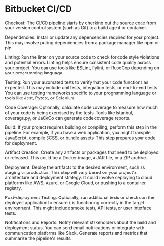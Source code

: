# Bitbucket CI/CD

Checkout: The CI/CD pipeline starts by checking out the source code from your version control system (such as Git) to a build agent or container.

Dependencies: Install or update any dependencies required for your project. This may involve pulling dependencies from a package manager like npm or pip.

Linting: Run the linter on your source code to check for code style violations and potential errors. Linting helps ensure consistent code quality across your project. You can use tools like ESLint, Pylint, or RuboCop depending on your programming language.

Testing: Run your automated tests to verify that your code functions as expected. This may include unit tests, integration tests, or end-to-end tests. You can use testing frameworks specific to your programming language or tools like Jest, Pytest, or Selenium.

Code Coverage: Optionally, calculate code coverage to measure how much of your code is being exercised by the tests. Tools like Istanbul, coverage.py, or JaCoCo can generate code coverage reports.

Build: If your project requires building or compiling, perform this step in the pipeline. For example, if you have a web application, you might transpile JavaScript, compile SCSS, or bundle assets. This step prepares your code for deployment.

Artifact Creation: Create any artifacts or packages that need to be deployed or released. This could be a Docker image, a JAR file, or a ZIP archive.

Deployment: Deploy the artifacts to the desired environment, such as staging or production. This step will vary based on your project's architecture and deployment strategy. It could involve deploying to cloud platforms like AWS, Azure, or Google Cloud, or pushing to a container registry.

Post-deployment Testing: Optionally, run additional tests or checks on the deployed application to ensure it is functioning correctly in the target environment. This might include smoke tests, API tests, or user interface tests.

Notifications and Reports: Notify relevant stakeholders about the build and deployment status. You can send email notifications or integrate with communication platforms like Slack. Generate reports and metrics that summarize the pipeline's results.
